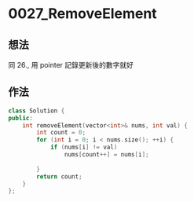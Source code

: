 # 0027_RemoveElement 
## 想法
同 26., 用 pointer 記錄更新後的數字就好
## 作法
```C++
class Solution {
public:
    int removeElement(vector<int>& nums, int val) {
        int count = 0;
        for (int i = 0; i < nums.size(); ++i) {
            if (nums[i] != val)
                nums[count++] = nums[i];
                
        }
        return count;
    }
};
```
